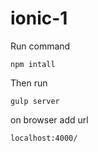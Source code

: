 # ionic-1

Run command 
```
npm intall
```

Then run 
```
gulp server
```

on browser add url

```
localhost:4000/
```
